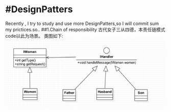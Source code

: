 #DesignPatters
=============
Recently , I try to study and use more DesignPatters,so I will commit sum my prictices.so..
##1.Chain of responsibility
古代女子三从四德，本责任链模式code以此为场景。
类图如下:
![责任链模式类图](./ChainOfResponsibility/class_pro.jpg )
